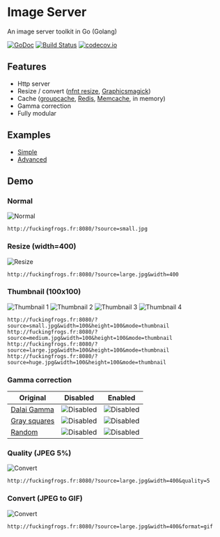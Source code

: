 # Image Server
An image server toolkit in Go (Golang)

[![GoDoc](https://godoc.org/github.com/pierrre/imageserver?status.svg)](https://godoc.org/github.com/pierrre/imageserver)
[![Build Status](https://travis-ci.org/pierrre/imageserver.svg)](https://travis-ci.org/pierrre/imageserver)
[![codecov.io](https://codecov.io/github/pierrre/imageserver/coverage.svg)](https://codecov.io/github/pierrre/imageserver)

## Features
- Http server
- Resize / convert ([nfnt resize](https://github.com/nfnt/resize), [Graphicsmagick](http://www.graphicsmagick.org/))
- Cache ([groupcache](https://github.com/golang/groupcache), [Redis](https://github.com/garyburd/redigo), [Memcache](https://github.com/bradfitz/gomemcache), in memory)
- Gamma correction
- Fully modular

## Examples
- [Simple](https://github.com/pierrre/imageserver/blob/master/examples/simple/simple.go)
- [Advanced](https://github.com/pierrre/imageserver/blob/master/examples/advanced/advanced.go)

## Demo

### Normal
![Normal](http://fuckingfrogs.fr:8080/?source=small.jpg)
```
http://fuckingfrogs.fr:8080/?source=small.jpg
```

### Resize (width=400)
![Resize](http://fuckingfrogs.fr:8080/?source=large.jpg&width=400)
```
http://fuckingfrogs.fr:8080/?source=large.jpg&width=400
```

### Thumbnail (100x100)
![Thumbnail 1](http://fuckingfrogs.fr:8080/?source=small.jpg&width=100&height=100&mode=thumbnail)
![Thumbnail 2](http://fuckingfrogs.fr:8080/?source=medium.jpg&width=100&height=100&mode=thumbnail)
![Thumbnail 3](http://fuckingfrogs.fr:8080/?source=large.jpg&width=100&height=100&mode=thumbnail)
![Thumbnail 4](http://fuckingfrogs.fr:8080/?source=huge.jpg&width=100&height=100&mode=thumbnail)
```
http://fuckingfrogs.fr:8080/?source=small.jpg&width=100&height=100&mode=thumbnail
http://fuckingfrogs.fr:8080/?source=medium.jpg&width=100&height=100&mode=thumbnail
http://fuckingfrogs.fr:8080/?source=large.jpg&width=100&height=100&mode=thumbnail
http://fuckingfrogs.fr:8080/?source=huge.jpg&width=100&height=100&mode=thumbnail
```

### Gamma correction
Original | Disabled | Enabled
----- | ----- | -----
[Dalai Gamma](http://fuckingfrogs.fr:8080/?source=dalai_gamma.jpg) | ![Disabled](http://fuckingfrogs.fr:8080/?source=dalai_gamma.jpg&width=200&gamma_correction=false) | ![Disabled](http://fuckingfrogs.fr:8080/?source=dalai_gamma.jpg&width=200&gamma_correction=true)
[Gray squares](http://fuckingfrogs.fr:8080/?source=gray_squares.jpg) | ![Disabled](http://fuckingfrogs.fr:8080/?source=gray_squares.jpg&width=200&gamma_correction=false) | ![Disabled](http://fuckingfrogs.fr:8080/?source=gray_squares.jpg&width=200&gamma_correction=true)
[Random](http://fuckingfrogs.fr:8080/?source=random.png) | ![Disabled](http://fuckingfrogs.fr:8080/?source=random.png&width=200&gamma_correction=false) | ![Disabled](http://fuckingfrogs.fr:8080/?source=random.png&width=200&gamma_correction=true)

### Quality (JPEG 5%)
![Convert](http://fuckingfrogs.fr:8080/?source=large.jpg&width=400&quality=5)
```
http://fuckingfrogs.fr:8080/?source=large.jpg&width=400&quality=5
```

### Convert (JPEG to GIF)
![Convert](http://fuckingfrogs.fr:8080/?source=large.jpg&width=400&format=gif)
```
http://fuckingfrogs.fr:8080/?source=large.jpg&width=400&format=gif
```

